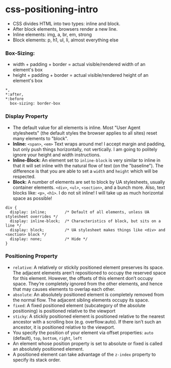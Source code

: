 # css-positioning-intro

- CSS divides HTML into two types: inline and block.
- After block elements, browsers render a new line.
- Inline elements: img, a, br, em, strong
- Block elements: p, h1, ul, li, almost everything else

### Box-Sizing:

- width + padding + border = actual visible/rendered width of an element's box
- height + padding + border = actual visible/rendered height of an element's box

```
*,
*:after,
*:before
  box-sizing: border-box
```
### Display Property

- The default value for all elements is inline. Most "User Agent stylesheets" (the default styles the browser applies to all sites) reset many elements to "block".
- **Inline:** ```<span>```, ```<em>``` Text wraps around me! I accept margin and padding, but only push things horizontally, not vertically. I am going to politely ignore your height and width instructions.
- **Inline-Block:** An element set to ```inline-block``` is very similar to inline in that it will set inline with the natural flow of text (on the "baseline"). The difference is that you are able to set a ```width``` and ```height``` which will be respected.
- **Block:**  A number of elements are set to block by UA stylesheets, usually container elements. ```<div>```, ```<ul>```, ```<section>```, and a bunch more. Also, text blocks like: ```<p>```, ```<h1>```. I do not sit inline! I will take up as much horizontal space as possible!

```
div {
  display: inline;        /* Default of all elements, unless UA stylesheet overrides */
  display: inline-block;  /* Characteristics of block, but sits on a line */
  display: block;         /* UA stylesheet makes things like <div> and <section> block */
  display: none;          /* Hide */
}
```

### Positioning Property

- ```relative```: A relatively or stickily positioned element preserves its space. The adjacent elements aren’t repositioned to occupy the reserved space for this element. However, the offsets of this element don’t occupy space. They’re completely ignored from the other elements, and hence that may causes elements to overlap each other.
- ```absolute```: An absolutely positioned element is completely removed from the normal flow. The adjacent sibling elements occupy its space.
- ```fixed```: A fixed positioned element (subcategory of the absolute positioning) is positioned relative to the viewport
- ```sticky```: A stickily positioned element is positioned relative to the nearest ancestor with a scrolling box (e.g. overflow:auto). If there isn’t such an ancestor, it is positioned relative to the viewport.
- You specify the position of your element via offset properties: ```auto``` (default), ```top```, ```bottom```, ```right```, ```left```
- An element whose position property is set to absolute or fixed is called an absolutely positioned element. 
- A positioned element can take advantage of the ```z-index``` property to specify its stack order.

